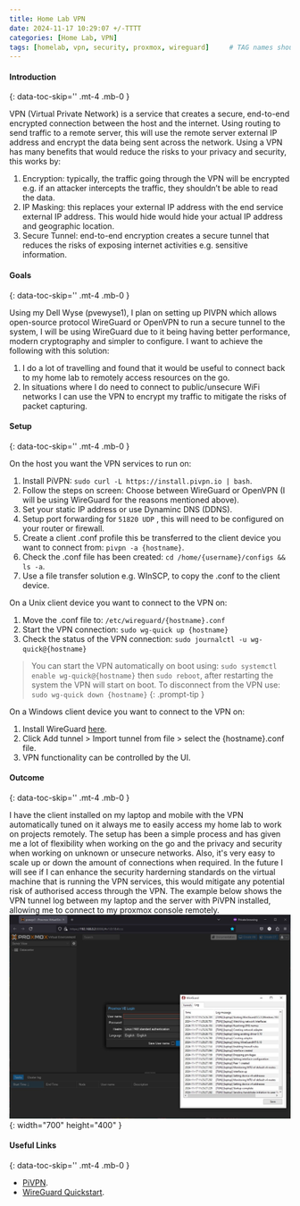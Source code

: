 ```yaml
---
title: Home Lab VPN
date: 2024-11-17 10:29:07 +/-TTTT
categories: [Home Lab, VPN]
tags: [homelab, vpn, security, proxmox, wireguard]     # TAG names should always be lowercase
---
```


#### Introduction
{: data-toc-skip='' .mt-4 .mb-0 }

VPN (Virtual Private Network) is a service that creates a secure, end-to-end encrypted connection between the host and the internet. Using routing to send traffic to a remote server, this will use the remote server external IP address and encrypt the data being sent across the network. Using a VPN has many benefits that would reduce the risks to your privacy and security, this works by:

1. Encryption: typically, the traffic going through the VPN will be encrypted e.g. if an attacker intercepts the traffic, they shouldn’t be able to read the data.
2. IP Masking: this replaces your external IP address with the end service external IP address. This would hide would hide your actual IP address and geographic location.
3. Secure Tunnel: end-to-end encryption creates a secure tunnel that reduces the risks of exposing internet activities e.g. sensitive information. 

#### Goals
{: data-toc-skip='' .mt-4 .mb-0 }

Using my Dell Wyse (pvewyse1), I plan on setting up PIVPN which allows open-source protocol WireGuard or OpenVPN to run a secure tunnel to the system, I will be using WireGuard due to it being having better performance, modern cryptography and simpler to configure. I want to achieve the following with this solution:

1. I do a lot of travelling and found that it would be useful to connect back to my home lab to remotely access resources on the go.  
2. In situations where I do need to connect to public/unsecure WiFi networks I can use the VPN to encrypt my traffic to mitigate the risks of packet capturing.  

#### Setup
{: data-toc-skip='' .mt-4 .mb-0 }

On the host you want the VPN services to run on:
1. Install PiVPN: `sudo curl -L https://install.pivpn.io | bash`.
2. Follow the steps on screen: Choose between WireGuard or OpenVPN (I will be using WireGuard for the reasons mentioned above).
3. Set your static IP address or use Dynaminc DNS (DDNS).
4. Setup port forwarding for `51820 UDP` , this will need to be configured on your router or firewall.
5. Create a client .conf profile this be transferred to the client device you want to connect from: `pivpn -a {hostname}`.
6. Check the .conf file has been created: `cd /home/{username}/configs && ls -a`.
7. Use a file transfer solution e.g. WInSCP, to copy the .conf to the client device. 

On a Unix client device you want to connect to the VPN on:
1. Move the .conf file to: `/etc/wireguard/{hostname}.conf`
2. Start the VPN connection: `sudo wg-quick up {hostname}`
3. Check the status of the VPN connection: `sudo journalctl -u wg-quick@{hostname}`

> You can start the VPN automatically on boot using: `sudo systemctl enable wg-quick@{hostname}` then `sudo reboot`, after restarting the system the VPN will start on boot. To disconnect from the VPN use: `sudo wg-quick down {hostname}` 
{: .prompt-tip }

On a Windows client device you want to connect to the VPN on:
1. Install WireGuard [here](https://download.wireguard.com/windows-client/wireguard-installer.exe).
2. Click Add tunnel > Import tunnel from file > select the {hostname}.conf file. 
3. VPN functionality can be controlled by the UI. 

#### Outcome
{: data-toc-skip='' .mt-4 .mb-0 }

I have the client installed on my laptop and mobile with the VPN automatically tuned on it always me to easily access my home lab to work on projects remotely. The setup has been a simple process and has given me a lot of flexibility when working on the go and the privacy and security when working on unknown or unsecure networks. Also, it's very easy to scale up or down the amount of connections when required. In the future I will see if I can enhance the security harderning standards on the virtual machine that is running the VPN services, this would mitigate any potential risk of authorised access through the VPN.
The example below shows the VPN tunnel log between my laptop and the server with PiVPN installed, allowing me to connect to my proxmox console remotely.
![Desktop View](/assets/images/pages/home_lab_vpn/vpn_connection.png){: width="700" height="400" }

#### Useful Links
{: data-toc-skip='' .mt-4 .mb-0 }
- [PiVPN](https://www.pivpn.io/).
- [WireGuard Quickstart](https://www.wireguard.com/quickstart/).